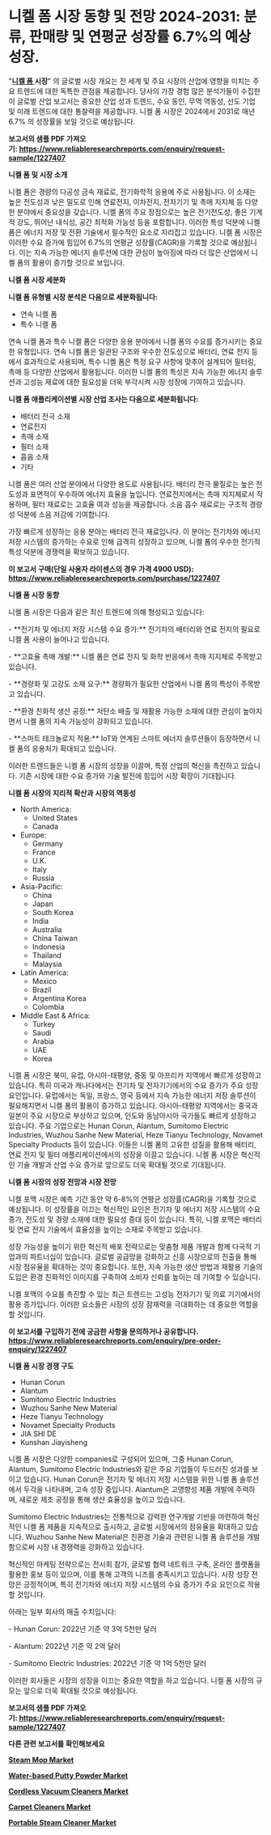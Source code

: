 <p><h1>니켈 폼 시장 동향 및 전망 2024-2031: 분류, 판매량 및 연평균 성장률 6.7%의 예상 성장.</h1></p><p>"<strong><a href="https://www.reliableresearchreports.com/nickel-foam-r1227407?utm_campaign=106&utm_medium=7&utm_source=Github&utm_content=ia&utm_term=31122024&utm_id=nickel-foam">니켈 폼&nbsp;</a></strong><strong>시장</strong>" 의 글로벌 시장 개요는 전 세계 및 주요 시장의 산업에 영향을 미치는 주요 트렌드에 대한 독특한 관점을 제공합니다. 당사의 가장 경험 많은 분석가들이 수집한 이 글로벌 산업 보고서는 중요한 산업 성과 트렌드, 수요 동인, 무역 역동성, 선도 기업 및 미래 트렌드에 대한 통찰력을 제공합니다. 니켈 폼 시장은 2024에서 2031로 매년 6.7% 의 성장률을 보일 것으로 예상됩니다.&nbsp;</p>
<p><strong>보고서의 샘플 PDF 가져오기:&nbsp;<a href="https://www.reliableresearchreports.com/enquiry/request-sample/1227407?utm_campaign=106&utm_medium=7&utm_source=Github&utm_content=ia&utm_term=31122024&utm_id=nickel-foam">https://www.reliableresearchreports.com/enquiry/request-sample/1227407</a></strong></p>
<p><strong>니켈 폼 및 시장 소개</strong></p>
<p><p>니켈 폼은 경량의 다공성 금속 재료로, 전기화학적 응용에 주로 사용됩니다. 이 소재는 높은 전도성과 낮은 밀도로 인해 연료전지, 이차전지, 전자기기 및 촉매 지지체 등 다양한 분야에서 중요성을 갖습니다. 니켈 폼의 주요 장점으로는 높은 전기전도성, 좋은 기계적 강도, 뛰어난 내식성, 공간 최적화 가능성 등을 포함합니다. 이러한 특성 덕분에 니켈 폼은 에너지 저장 및 전환 기술에서 필수적인 요소로 자리잡고 있습니다. 니켈 폼 시장은 이러한 수요 증가에 힘입어 6.7%의 연평균 성장률(CAGR)을 기록할 것으로 예상됩니다. 이는 지속 가능한 에너지 솔루션에 대한 관심이 높아짐에 따라 더 많은 산업에서 니켈 폼의 활용이 증가할 것으로 보입니다.</p></p>
<p><strong>니켈 폼 시장 세분화</strong></p>
<p><strong>니켈 폼 유형별 시장 분석은 다음으로 세분화됩니다:</strong></p>
<p><ul><li>연속 니켈 폼</li><li>특수 니켈 폼</li></ul></p>
<p><p>연속 니켈 폼과 특수 니켈 폼은 다양한 응용 분야에서 니켈 폼의 수요를 증가시키는 중요한 유형입니다. 연속 니켈 폼은 일관된 구조와 우수한 전도성으로 배터리, 연료 전지 등에서 효과적으로 사용되며, 특수 니켈 폼은 특정 요구 사항에 맞추어 설계되어 필터링, 촉매 등 다양한 산업에서 활용됩니다. 이러한 니켈 폼의 특성은 지속 가능한 에너지 솔루션과 고성능 재료에 대한 필요성을 더욱 부각시켜 시장 성장에 기여하고 있습니다.</p></p>
<p><strong>니켈 폼 애플리케이션별 시장 산업 조사는 다음으로 세분화됩니다:</strong></p>
<p><ul><li>배터리 전극 소재</li><li>연료전지</li><li>촉매 소재</li><li>필터 소재</li><li>흡음 소재</li><li>기타</li></ul></p>
<p><p>니켈 폼은 여러 산업 분야에서 다양한 용도로 사용됩니다. 배터리 전극 물질로는 높은 전도성과 표면적이 우수하여 에너지 효율을 높입니다. 연료전지에서는 촉매 지지체로서 작용하며, 필터 재료로는 고효율 여과 성능을 제공합니다. 소음 흡수 재료로는 구조적 경량성 덕분에 소음 저감에 기여합니다. </p><p>가장 빠르게 성장하는 응용 분야는 배터리 전극 재료입니다. 이 분야는 전기차와 에너지 저장 시스템의 증가하는 수요로 인해 급격히 성장하고 있으며, 니켈 폼의 우수한 전기적 특성 덕분에 경쟁력을 확보하고 있습니다.</p></p>
<p><strong>이 보고서 구매(단일 사용자 라이센스의 경우 가격 4900 USD): <a href="https://www.reliableresearchreports.com/purchase/1227407?utm_campaign=106&utm_medium=7&utm_source=Github&utm_content=ia&utm_term=31122024&utm_id=nickel-foam">https://www.reliableresearchreports.com/purchase/1227407</a></strong></p>
<p><strong>니켈 폼 시장 동향</strong></p>
<p><p>니켈 폼 시장은 다음과 같은 최신 트렌드에 의해 형성되고 있습니다:</p><p>- **전기차 및 에너지 저장 시스템 수요 증가:** 전기차의 배터리와 연료 전지의 필요로 니켈 폼 사용이 늘어나고 있습니다.</p><p>  </p><p>- **고효율 촉매 개발:** 니켈 폼은 연료 전지 및 화학 반응에서 촉매 지지체로 주목받고 있습니다.</p><p>- **경량화 및 고강도 소재 요구:** 경량화가 필요한 산업에서 니켈 폼의 특성이 주목받고 있습니다.</p><p>- **환경 친화적 생산 공정:** 저탄소 배출 및 재활용 가능한 소재에 대한 관심이 높아지면서 니켈 폼의 지속 가능성이 강화되고 있습니다.</p><p>- **스마트 테크놀로지 적용:** IoT와 연계된 스마트 에너지 솔루션들이 등장하면서 니켈 폼의 응용처가 확대되고 있습니다.</p><p>이러한 트렌드들은 니켈 폼 시장의 성장을 이끌며, 특정 산업의 혁신을 촉진하고 있습니다. 기존 시장에 대한 수요 증가와 기술 발전에 힘입어 시장 확장이 기대됩니다.</p></p>
<p><strong>니켈 폼 시장의 지리적 확산과 시장의 역동성</strong></p>
<p><ul>
    <li>
        North America:
        <ul>
            <li>United States</li>
            <li>Canada</li>
        </ul>
    </li>
    <li>
        Europe:
        <ul>
            <li>Germany</li>
            <li>France</li>
            <li>U.K.</li>
            <li>Italy</li>
            <li>Russia</li>
        </ul>
    </li>
    <li>
        Asia-Pacific:
        <ul>
            <li>China</li>
            <li>Japan</li>
            <li>South Korea</li>
            <li>India</li>
            <li>Australia</li>
            <li>China Taiwan</li>
            <li>Indonesia</li>
            <li>Thailand</li>
            <li>Malaysia</li>
        </ul>
    </li>
    <li>
        Latin America:
        <ul>
            <li>Mexico</li>
            <li>Brazil</li>
            <li>Argentina Korea</li>
            <li>Colombia</li>
        </ul>
    </li>
    <li>
        Middle East & Africa:
        <ul>
            <li>Turkey</li>
            <li>Saudi</li>
            <li>Arabia</li>
            <li>UAE</li>
            <li>Korea</li>
        </ul>
    </li>
    </ul></p>
<p><p>니켈 폼 시장은 북미, 유럽, 아시아-태평양, 중동 및 아프리카 지역에서 빠르게 성장하고 있습니다. 특히 미국과 캐나다에서는 전기차 및 전자기기에서의 수요 증가가 주요 성장 요인입니다. 유럽에서는 독일, 프랑스, 영국 등에서 지속 가능한 에너지 저장 솔루션이 필요해지면서 니켈 폼의 활용이 증가하고 있습니다. 아시아-태평양 지역에서는 중국과 일본이 주요 시장으로 부상하고 있으며, 인도와 동남아시아 국가들도 빠르게 성장하고 있습니다. 주요 기업으로는 Hunan Corun, Alantum, Sumitomo Electric Industries, Wuzhou Sanhe New Material, Heze Tianyu Technology, Novamet Specialty Products 등이 있습니다. 이들은 니켈 폼의 고유한 성질을 활용해 배터리, 연료 전지 및 필터 애플리케이션에서의 성장을 이끌고 있습니다. 니켈 폼 시장은 혁신적인 기술 개발과 산업 수요 증가로 앞으로도 더욱 확대될 것으로 기대됩니다.</p></p>
<p><strong>니켈 폼 시장의 성장 전망과 시장 전망</strong></p>
<p><p>니켈 포맥 시장은 예측 기간 동안 약 6-8%의 연평균 성장률(CAGR)을 기록할 것으로 예상됩니다. 이 성장률을 이끄는 혁신적인 요인은 전기차 및 에너지 저장 시스템의 수요 증가, 전도성 및 경량 소재에 대한 필요성 증대 등이 있습니다. 특히, 니켈 포맥은 배터리 및 연료 전지 기술에서 효율성을 높이는 소재로 주목받고 있습니다.</p><p>성장 가능성을 높이기 위한 혁신적 배포 전략으로는 맞춤형 제품 개발과 함께 다국적 기업과의 파트너십이 있습니다. 글로벌 공급망을 강화하고 신흥 시장으로의 진출을 통해 시장 점유율을 확대하는 것이 중요합니다. 또한, 지속 가능한 생산 방법과 재활용 기술의 도입은 환경 친화적인 이미지를 구축하여 소비자 신뢰를 높이는 데 기여할 수 있습니다.</p><p>니켈 포맥의 수요를 촉진할 수 있는 최근 트렌드는 고성능 전자기기 및 의료 기기에서의 활용 증가입니다. 이러한 요소들은 시장의 성장 잠재력을 극대화하는 데 중요한 역할을 할 것입니다.</p></p>
<p><strong>이 보고서를 구입하기 전에 궁금한 사항을 문의하거나 공유합니다. <a href="https://www.reliableresearchreports.com/enquiry/pre-order-enquiry/1227407?utm_campaign=106&utm_medium=7&utm_source=Github&utm_content=ia&utm_term=31122024&utm_id=nickel-foam">https://www.reliableresearchreports.com/enquiry/pre-order-enquiry/1227407</a></strong></p>
<p><strong>니켈 폼 시장 경쟁 구도</strong></p>
<p><ul><li>Hunan Corun</li><li>Alantum</li><li>Sumitomo Electric Industries</li><li>Wuzhou Sanhe New Material</li><li>Heze Tianyu Technology</li><li>Novamet Specialty Products</li><li>JIA SHI DE</li><li>Kunshan Jiayisheng</li></ul></p>
<p><p>니켈 폼 시장은 다양한 companies로 구성되어 있으며, 그중 Hunan Corun, Alantum, Sumitomo Electric Industries와 같은 주요 기업들이 두드러진 성과를 보이고 있습니다. Hunan Corun은 전기차 및 에너지 저장 시스템을 위한 니켈 폼 솔루션에서 두각을 나타내며, 고속 성장 중입니다. Alantum은 고영향성 제품 개발에 주력하며, 새로운 제조 공정을 통해 생산 효율성을 높이고 있습니다. </p><p>Sumitomo Electric Industries는 전통적으로 강력한 연구개발 기반을 마련하여 혁신적인 니켈 폼 제품을 지속적으로 출시하고, 글로벌 시장에서의 점유율을 확대하고 있습니다. Wuzhou Sanhe New Material은 친환경 기술과 관련된 니켈 폼 솔루션을 개발함으로써 시장 내 경쟁력을 강화하고 있습니다. </p><p>혁신적인 마케팅 전략으로는 전시회 참가, 글로벌 협력 네트워크 구축, 온라인 플랫폼을 활용한 홍보 등이 있으며, 이를 통해 고객의 니즈를 충족시키고 있습니다. 시장 성장 전망은 긍정적이며, 특히 전기차와 에너지 저장 시스템의 수요 증가가 주요 요인으로 작용할 것입니다. </p><p>아래는 일부 회사의 매출 수치입니다:</p><p>- Hunan Corun: 2022년 기준 약 3억 5천만 달러</p><p>- Alantum: 2022년 기준 약 2억 달러</p><p>- Sumitomo Electric Industries: 2022년 기준 약 1억 5천만 달러</p><p>이러한 회사들은 시장의 성장을 이끄는 중요한 역할을 하고 있습니다. 니켈 폼 시장의 규모는 앞으로 더욱 확대될 것으로 예상됩니다.</p></p>
<p><strong>보고서의 샘플 PDF 가져오기:&nbsp;<a href="https://www.reliableresearchreports.com/enquiry/request-sample/1227407?utm_campaign=106&utm_medium=7&utm_source=Github&utm_content=ia&utm_term=31122024&utm_id=nickel-foam">https://www.reliableresearchreports.com/enquiry/request-sample/1227407</a></strong></p>
<p><strong></strong></p>
<p><strong></strong></p>
<p><strong></strong></p>
<p><strong></strong></p>
<p><strong>다른 관련 보고서를 확인해보세요</strong></p>
<p><strong><p><a href="https://github.com/ParvinKhatun77/Market-Research-Report-List-1/blob/main/steam-mop-market.md?utm_campaign=106&utm_medium=7&utm_source=Github&utm_content=ia&utm_term=31122024&utm_id=nickel-foam">Steam Mop Market</a></p><p><a href="https://github.com/nathandecarvalho/Market-Research-Report-List-5/blob/main/water-based-putty-powder-market.md?utm_campaign=106&utm_medium=7&utm_source=Github&utm_content=ia&utm_term=31122024&utm_id=nickel-foam">Water-based Putty Powder Market</a></p><p><a href="https://github.com/stephaniwo144/Market-Research-Report-List-1/blob/main/cordless-vacuum-cleaners-market.md?utm_campaign=106&utm_medium=7&utm_source=Github&utm_content=ia&utm_term=31122024&utm_id=nickel-foam">Cordless Vacuum Cleaners Market</a></p><p><a href="https://github.com/DixieGrimes/Market-Research-Report-List-1/blob/main/carpet-cleaners-market.md?utm_campaign=106&utm_medium=7&utm_source=Github&utm_content=ia&utm_term=31122024&utm_id=nickel-foam">Carpet Cleaners Market</a></p><p><a href="https://github.com/abbislposival/Market-Research-Report-List-1/blob/main/portable-steam-cleaner-market.md?utm_campaign=106&utm_medium=7&utm_source=Github&utm_content=ia&utm_term=31122024&utm_id=nickel-foam">Portable Steam Cleaner Market</a></p></strong></p>
<p></p>